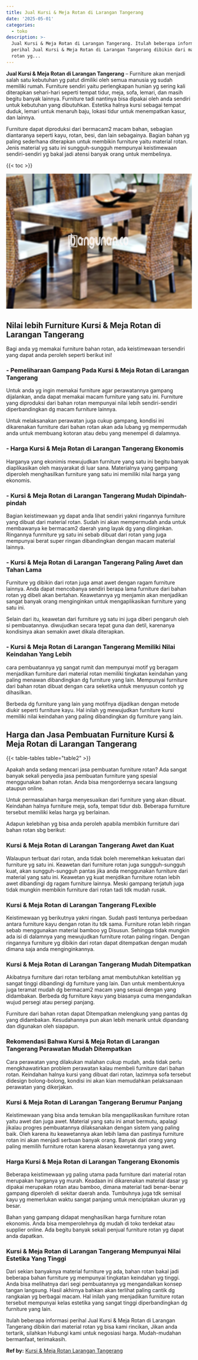 ```yaml
---
title: Jual Kursi & Meja Rotan di Larangan Tangerang
date: '2025-05-01'
categories:
  - toko
description: >-
  Jual Kursi & Meja Rotan di Larangan Tangerang. Itulah beberapa informasi
  perihal Jual Kursi & Meja Rotan di Larangan Tangerang dibikin dari material
  rotan yg...
---
```


**Jual Kursi & Meja Rotan di Larangan Tangerang** – Furniture akan menjadi salah satu kebutuhan yg patut dimiliki oleh semua manusia yg sudah memiliki rumah. Furniture sendiri yaitu perlengkapan hunian yg sering kali diterapkan sehari-hari seperti tempat tidur, meja, sofa, lemari, dan masih begitu banyak lainnya. Furniture tadi nantinya bisa dipakai oleh anda sendiri untuk kebutuhan yang dibutuhkan. Estetika halnya kursi sebagai tempat duduk, lemari untuk menaruh baju, lokasi tidur untuk menempatkan kasur, dan lainnya.

Furniture dapat diproduksi dari bermacam2 macam bahan, sebagian diantaranya seperti kayu, rotan, besi, dan lain sebagainya. Bagian bahan yg paling sederhana diterapkan untuk membikin furniture yaitu material rotan. Jenis material yg satu ini sungguh-sungguh mempunyai keistimewaan sendiri-sendiri yg bakal jadi atensi banyak orang untuk membelinya.

{{< toc >}}

![Jual Kursi & Meja Rotan di Larangan Tangerang](/images/kursi-meja-rotan-murah08.png)

## Nilai lebih Furniture Kursi & Meja Rotan di Larangan Tangerang

Bagi anda yg memakai furniture bahan rotan, ada keistimewaan tersendiri yang dapat anda peroleh seperti berikut ini!

### \- Pemeliharaan Gampang Pada Kursi & Meja Rotan di Larangan Tangerang

Untuk anda yg ingin memakai furniture agar perawatannya gampang dijalankan, anda dapat memakai macam furniture yang satu ini. Furniture yang diproduksi dari bahan rotan mempunyai nilai lebih sendiri-sendiri diperbandingkan dg macam furniture lainnya.

Untuk melaksanakan perawatan juga cukup gampang, kondisi ini dikarenakan furniture dari bahan rotan akan ada lubang yg mempermudah anda untuk membuang kotoran atau debu yang menempel di dalamnya.

### \- Harga Kursi & Meja Rotan di Larangan Tangerang Ekonomis

Harganya yang ekonimis mewujudkan furniture yang satu ini begitu banyak diaplikasikan oleh masyarakat di luar sana. Materialnya yang gampang diperoleh menghasilkan furniture yang satu ini memiliki nilai harga yang ekonomis.

### \- Kursi & Meja Rotan di Larangan Tangerang Mudah Dipindah-pindah

Bagian keistimewaan yg dapat anda lihat sendiri yakni ringannya furniture yang dibuat dari material rotan. Sudah ini akan mempermudah anda untuk membawanya ke bermacam2 daerah yang layak dg yang diinginkan. Ringannya funrniture yg satu ini sebab dibuat dari rotan yang juga mempunyai berat super ringan dibandingkan dengan macam material lainnya.

### \- Kursi & Meja Rotan di Larangan Tangerang Paling Awet dan Tahan Lama

Furniture yg dibikin dari rotan juga amat awet dengan ragam furniture lainnya. Anda dapat mencobanya sendiri berapa lama furniture dari bahan rotan yg dibeli akan bertahan. Keawetannya yg menjamin akan menjadikan sangat banyak orang menginginkan untuk mengaplikasikan furniture yang satu ini.

Selain dari itu, keawetan dari furniture yg satu ini juga diberi pengaruh oleh si pembuatannya. diwujudkan secara tepat guna dan detil, karenanya kondisinya akan semakin awet dikala diterapkan.

### \- Kursi & Meja Rotan di Larangan Tangerang Memiliki Nilai Keindahan Yang Lebih

cara pembuatannya yg sangat rumit dan mempunyai motif yg beragam menjadikan furniture dari material rotan memiliki tingkatan keindahan yang paling menawan dibandingkan dg furniture yang lain. Mempunyai furniture dari bahan rotan dibuat dengan cara seketika untuk menyusun contoh yg dihasilkan.

Berbeda dg furniture yang lain yang motifnya dijadikan dengan metode diukir seperti furniture kayu. Hal inilah yg mewujudkan furniture kursi memiliki nilai keindahan yang paling dibandingkan dg furniture yang lain.

## Harga dan Jasa Pembuatan Furniture Kursi & Meja Rotan di Larangan Tangerang

{{< table-tables table="table2" >}}

Apakah anda sedang mencari jasa pembuatan furniture rotan? Ada sangat banyak sekali penyedia jasa pembuatan furniture yang spesial menggunakan bahan rotan. Anda bisa mengordernya secara langsung ataupun online.

Untuk permasalahan harga menyesuaikan dari furniture yang akan dibuat. Keindahan halnya furniture meja, sofa, tempat tidur dsb. Beberapa furniture tersebut memiliki kelas harga yg berlainan.

Adapun kelebihan yg bisa anda peroleh apabila membikin furniture dari bahan rotan sbg berikut:

### Kursi & Meja Rotan di Larangan Tangerang Awet dan Kuat

Walaupun terbuat dari rotan, anda tidak boleh meremehkan kekuatan dari furniture yg satu ini. Keawetan dari furniture rotan juga sungguh-sungguh kuat, akan sungguh-sungguh pantas jika anda menggunakan furniture dari material yang satu ini. Keawetan yg kuat menjdikan furniture rotan lebih awet dibandingi dg ragam furniture lainnya. Meski gampang terjatuh juga tidak mungkin membikin furniture dari rotan tadi tdk mudah rusak.

### Kursi & Meja Rotan di Larangan Tangerang FLexible

Keistimewaan yg berikutnya yakni ringan. Sudah pasti tentunya perbedaan antara furniture kayu dengan rotan itu tdk sama. Furniture rotan lebih ringan sebab menggunakan material bamboo yg Disusun. Sehingga tidak mungkin ada isi di dalamnya yang mewujudkan furniture rotan paling ringan. Dengan ringannya furniture yg dibikin dari rotan dapat ditempatkan dengan mudah dimana saja anda menginginkannya.

### Kursi & Meja Rotan di Larangan Tangerang Mudah Ditempatkan

Akibatnya furniture dari rotan terbilang amat membutuhkan ketelitian yg sangat tinggi dibandingi dg furniture yang lain. Dan untuk membentuknya juga teramat mudah dg bermacam2 macam yang sesuai dengan yang didambakan. Berbeda dg furniture kayu yang biasanya cuma mengandalkan wujud persegi atau persegi panjang.

Furniture dari bahan rotan dapat Ditempatkan melengkung yang pantas dg yang didambakan. Kesudahannya pun akan lebih menarik untuk dipandang dan digunakan oleh siapapun.

### Rekomendasi Bahwa Kursi & Meja Rotan di Larangan Tangerang Perawatan Mudah Ditempatkan

Cara perawatan yang dilakukan malahan cukup mudah, anda tidak perlu mengkhawatirkan problem perawatan kalau membeli furniture dari bahan rotan. Keindahan halnya kursi yang dibuat dari rotan, lazimnya sofa tersebut didesign bolong-bolong, kondisi ini akan kian memudahkan pelaksanaan perawatan yang dikerjakan.

### Kursi & Meja Rotan di Larangan Tangerang Berumur Panjang

Keistimewaan yang bisa anda temukan bila mengaplikasikan furniture rotan yaitu awet dan juga awet. Material yang satu ini amat bermutu, apalagi jikalau progres pembuatannya dilaksanakan dengan sistem yang paling baik. Oleh karena itu keawetannya akan lebih lama dan pastinya furniture rotan ini akan menjadi serbuan banyak orang. Banyak dari orang yang paling memilih furniture rotan karena alasan keawetannya yang awet.

### Harga Kursi & Meja Rotan di Larangan Tangerang Ekonomis

Beberapa keistimewaan yg paling utama pada furniture dari material rotan merupakan harganya yg murah. Keadaan ini dikarenakan material dasar yg dipakai merupakan rotan atau bamboo, dimana material tadi benar-benar gampang diperoleh di sekitar daerah anda. Tumbuhnya juga tdk semisal kayu yg memerlukan waktu sangat panjang untuk menciptakan ukuran yg besar.

Bahan yang gampang didapat menghasilkan harga furniture rotan ekonomis. Anda bisa memperolehnya dg mudah di toko terdekat atau supplier online. Ada begitu banyak sekali penjual furniture rotan yg dapat anda dapatkan.

### Kursi & Meja Rotan di Larangan Tangerang Mempunyai Nilai Estetika Yang Tinggi

Dari sekian banyaknya material furniture yg ada, bahan rotan bakal jadi beberapa bahan furniture yg mempunyai tingkatan keindahan yg tinggi. Anda bisa melihatnya dari segi pembuatannya yg mengandalkan konsep tangan langsung. Hasil akhirnya bahkan akan terlihat paling cantik dg rangkaian yg berbagai macam. Hal inilah yang menjadikan furniture rotan tersebut mempunyai kelas estetika yang sangat tinggi diperbandingkan dg furniture yang lain.

Itulah beberapa informasi perihal Jual Kursi & Meja Rotan di Larangan Tangerang dibikin dari material rotan yg bisa kami rincikan, Jikan anda tertarik, silahkan Hubungi kami untuk negosiasi harga. Mudah-mudahan bermanfaat, terimakasih.

**Ref by:** [Kursi & Meja Rotan Larangan Tangerang](https://id.wikipedia.org/wiki/Kursi)
